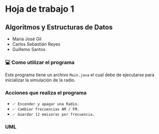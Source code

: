 # Hoja de trabajo 1
## Algoritmos y Estructuras de Datos
- Maria José Gil
- Carlos Sebastián Reyes
- Guillemo Santos


### 💻 Como utilizar el programa
Este programa tiene un archivo `Main.java` el cual debe de ejecutarse para inicializar la simulación de la radio.

### Acciones que realiza el programa
- `✅ Encender y apagar una Radio.`
- `✅ Cambiar frecuencias AM / FM.`
- `✅ Guardar 12 emisoras por frecuencia.`

### UML